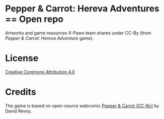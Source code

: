 # Pepper & Carrot: Hereva Adventures == Open repo
Artworks and game resources X-Paws team shares under CC-By (from *Pepper & Carrot: Hereva Adventure* game).

# License
[Creative Commons Attribution 4.0](https://creativecommons.org/licenses/by/4.0/)

# Credits
The game is based on open-source webcomic [Pepper & Carrot (CC-By)](https://peppercarrot.com) by David Revoy.
